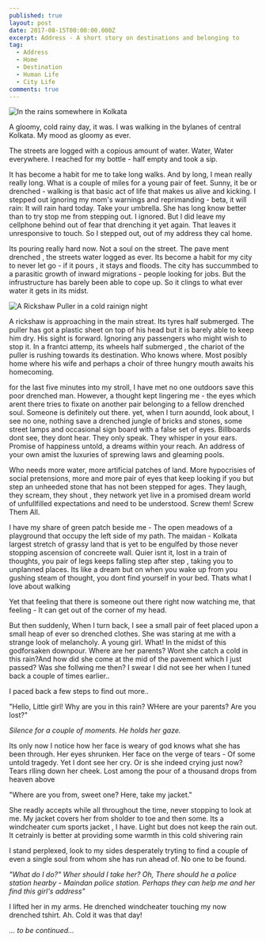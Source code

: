 ```yaml
---
published: true
layout: post
date: 2017-08-15T00:00:00.000Z
excerpt: Address - A short story on destinations and belonging to
tag:
  - Address
  - Home
  - Destination
  - Human Life
  - City Life
comments: true
---
```

![In the rains somewhere in Kolkata](https://s-media-cache-ak0.pinimg.com/736x/db/95/d7/db95d72d460cf583b966448a1423465a--rain-fall-rain-drops.jpg)

A gloomy, cold rainy day, it was. I was walking in the bylanes of central Kolkata. My mood as gloomy as ever.

The streets are logged with a copious amount of water. Water, Water everywhere. I reached for my bottle - half empty and took a sip. 

It has become a habit for me to take long walks. And by long, I mean really really long. What is a couple of miles for a young pair of feet. Sunny, it be or drenched - walking is that basic act of life that makes us alive and kicking. I stepped out ignoring my mom's warnings and reprimanding - beta, it will rain: It will rain hard today. Take your umbrella. She has long know better than to try stop me from stepping out. I ignored. But I did leave my cellphone behind out of fear that drenching it yet again. That leaves it unresponsive to touch. So I stepped out, out of my address they cal home.

Its pouring really hard now. Not a soul on the street. The pave ment drenched , the streets water logged as ever. Its become a habit for my city to never let go - if it pours , it stays and floods. The city has succummbed to a parasitic growth of inward migrations - people looking for jobs. But the infrustructure has barely been able to cope up. So it clings to what ever water it gets in its midst.

![A Rickshaw Puller in a cold rainign night](/http://www.myguesthouse.com/chaturyatri/wp-content/uploads/2012/07/Kolkata-rains-001.jpg)

A rickshaw is approaching in the main streat. Its tyres half submerged. The puller has got a plastic sheet on top of his head but it is barely able to keep him dry. His sight is forward. Ignoring any passengers who might wish to stop it. In a frantci attemp, its wheels half submerged , the chariot of the puller is rushing towards its destination. Who knows where. Most posibly home where his wife and perhaps a choir of three hungry mouth awaits his homecoming.

for the last five minutes into my stroll, I have met no one outdoors save this poor drenched man. However, a thought kept lingering me - the eyes which arent there tries to fixate on another pair belonging to a fellow drenched soul. Someone is definitely out there. yet, when I turn aoundd, look about, I see no one, nothing save a drenched jungle of bricks and stones, some street lamps and occasional sign board with a false set of eyes. Billboards dont see, they dont hear. They only speak. They whisper in your ears. Promise of happiness untold, a dreams within your reach. An address of your own amist the luxuries of sprewing laws and gleaming pools. 

Who needs more water, more artificial patches of land. More hypocrisies of social pretensions, more and more pair of eyes that keep looking if you but step an unheeded stone that has not been  stepped for ages. They laugh, they scream, they shout , they network yet live in a promised dream world of unfullfilled expectations and need to be understood. Screw them! Screw Them All. 

I have my share of green patch beside me - The open meadows of a playground that occupy the left side of my path. The maidan - Kolkata largest stretch of grassy land that is yet to be engulfed by those never stopping ascension of concreete wall. Quier isnt it, lost in a train of thoughts, you pair of legs keeps falling step after step , taking you to unplanned places. Its like a dream but on when you wake up from you gushing steam of thought, you dont find yourself in your bed. Thats what I love about walking

Yet that feeling that there is someone out there right now watching me, that feeling - It can get out of the corner of my head. 

But then suddenly, When I turn back, I see a small pair of feet placed upon a small heap of ever so drenched  clothes. She was staring at me with a strange look of melancholy. A young girl. What! In the midst of this godforsaken downpour. Where are her parents? Wont she catch a cold in this rain?And how did she come at the mid of the pavement which I just passed? Was she follwing me then? I swear I did not see her when I tuned back a couple of times earlier..

I paced back a few steps to find out more..

"Hello, Little girl! Why are you in this rain? WHere are your parents? Are you lost?"

*Silence for a couple of moments. He holds her gaze.*

Its only now I notice how her face is weary of god knows what she has been through. Her eyes shrunken. Her face on the verge of tears - Of some untold tragedy. Yet I dont see her cry. Or is she indeed crying just now? Tears rlling down her cheek. Lost among the pour of a thousand drops from heaven above

"Where are you from, sweet one? Here, take my jacket."

She readly accepts while all throughout the time, never stopping to look at me. My jacket covers her from sholder to toe and then some. Its a windcheater cum sports jacket , I have. Light  but does not keep the rain  out. It cetrainly is better at providing some warmth in this cold shivering rain

I stand perplexed, look to my sides desperately tryting to find a couple of even a single soul from whom she has run ahead of. No one to be found.

*"What do I do?" Wher should I take her? Oh, There should he a police station hearby - Maindan police station. Perhaps they can help me and her find this girl's address"*

I lifted her in my arms. He drenched windcheater touching my now drenched tshirt. Ah. Cold it was that day!

*... to be continued...*
